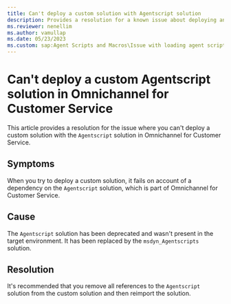 ```yaml
---
title: Can't deploy a custom solution with Agentscript solution
description: Provides a resolution for a known issue about deploying an Agentscript custom solution in Omnichannel for Customer Service.
ms.reviewer: nenellim
ms.author: vamullap
ms.date: 05/23/2023
ms.custom: sap:Agent Scripts and Macros\Issue with loading agent scripts when the environment or session is not proper
---
```

# Can't deploy a custom Agentscript solution in Omnichannel for Customer Service

This article provides a resolution for the issue where you can't deploy a custom solution with the `Agentscript` solution in Omnichannel for Customer Service.

## Symptoms

When you try to deploy a custom solution, it fails on account of a dependency on the `Agentscript` solution, which is part of Omnichannel for Customer Service.

## Cause

The `Agentscript` solution has been deprecated and wasn't present in the target environment. It has been replaced by the `msdyn_Agentscripts` solution.

## Resolution

It's recommended that you remove all references to the `Agentscript` solution from the custom solution and then reimport the solution.

